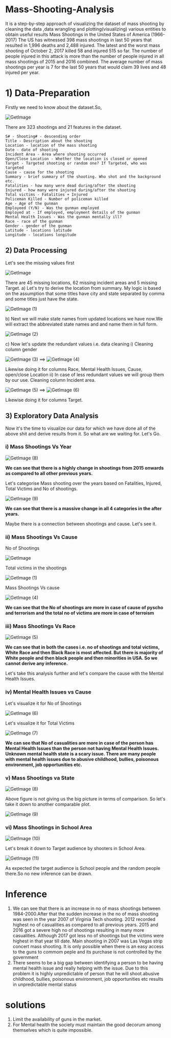 # Mass-Shooting-Analysis
It is a step-by-step approach of visualizing the dataset of mass shooting by cleaning the data ,data wrangling and plotting(visualizing) various entities to obtain useful results
Mass Shootings in the United States of America (1966-2017) The US has witnessed 398 mass shootings in last 50 years that resulted in 1,996 deaths and 2,488 injured. The latest and the worst mass shooting of October 2, 2017 killed 58 and injured 515 so far. The number of people injured in this attack is more than the number of people injured in all mass shootings of 2015 and 2016 combined. The average number of mass shootings per year is 7 for the last 50 years that would claim 39 lives and 48 injured per year.
# 1) Data-Preparation
Firstly we need to know about the dataset.So,

![GetImage](https://user-images.githubusercontent.com/36708227/55288228-f5494200-53d1-11e9-9f0d-62909ab0d4eb.png)
        
There are 323 shootings and 21 features in the dataset.

    S# - Shooting# - descending order
    Title - Description about the shooting
    Location - location of the mass shooting
    Date - date of shooting
    Incident Area - Area where shooting occurred
    Open/Close Location - Whether the location is closed or opened
    Target - Targeted shooting or random one? If Targeted, who was targeted
    Cause - cause for the shooting
    Summary - brief summary of the shooting. Who shot and the background etc.
    Fatalities - how many were dead during/after the shooting
    Injured - how many were injured during/after the shooting
    Total victims - Fatalities + Injured
    Policeman Killed - Number of policeman killed
    Age - Age of the gunman
    Employeed (Y/N) - Was the gunman employed
    Employed at - If employed, employment details of the gunman
    Mental Health Issues - Was the gunman mentally ill?
    Race - race of the gunman
    Gender - gender of the gunman
    Latitude - locations latitude
    Longitude - locations longitude
    
## 2) Data Processing
Let's see the missing values first

![GetImage](https://user-images.githubusercontent.com/36708227/55288278-da2b0200-53d2-11e9-8d0d-bbc9a7873e8b.png)
    
There are 45 missing locations, 62 missing incident areas and 5 missing Target.
  a) Let's try to derive the location from summary. My logic is based on the assumption that some titles have city and state separated by comma and some titles just have the state.

  ![GetImage (1)](https://user-images.githubusercontent.com/36708227/55288288-f9299400-53d2-11e9-8989-63e382b12e3b.png)
    
  b) Next we will make state names from updated locations we have now.We will extract the abbreviated state names and and name them in full form.
  
  ![GetImage (2)](https://user-images.githubusercontent.com/36708227/55288300-12cadb80-53d3-11e9-88ac-b3ca09846494.png)

  c) Now let's update the redundant values i.e. data cleaning
      i) Cleaning column gender
      
  ![GetImage (3)](https://user-images.githubusercontent.com/36708227/55288314-5cb3c180-53d3-11e9-9793-aeb2747c5ab4.png)
                                                ==>
  ![GetImage (4)](https://user-images.githubusercontent.com/36708227/55288315-5e7d8500-53d3-11e9-8fec-4b09a5250723.png)
   
  Likewise doing it for columns Race, Mental Health Issues, Cause, open/close Location
      ii) In case of less redundant values we will group them by our use. Cleaning column Incident area.
      
  ![GetImage (5)](https://user-images.githubusercontent.com/36708227/55288316-60dfdf00-53d3-11e9-8b29-1883fb1e1cc9.png)
                                                 ==>
  ![GetImage (6)](https://user-images.githubusercontent.com/36708227/55288317-63423900-53d3-11e9-93e9-0806260a07a2.png)
      
  Likewise doing it for columns Target.
## 3) Exploratory Data Analysis
  
Now it's the time to visualize our data for which we have done all of the above shit and derive results from it. So what are we waiting for. Let's Go.
  ### i) Mass Shootings Vs Year
  
  ![GetImage (8)](https://user-images.githubusercontent.com/36708227/55288319-69381a00-53d3-11e9-891c-794f0e7fab91.png)
  
 <b>We can see that there is a highly change in shootings from 2015 onwards as compared to all other previous years.</b>
  
  Let's categorise Mass shooting over the years based on Fatalities, Injured, Total Victims and No of shootings.
  
  ![GetImage (9)](https://user-images.githubusercontent.com/36708227/55288320-6b9a7400-53d3-11e9-83d6-67e3d5bc5149.png)
  
  <b>We can see that there is a massive change in all 4 categories in the after years.</b>
  
  
  Maybe there is a connection between shootings and cause. Let's see it.
  
  ### ii) Mass Shootings Vs Cause
  No of Shootings
  
  ![GetImage](https://user-images.githubusercontent.com/36708227/55289412-27fc3600-53e4-11e9-95d6-4f6161fab6b6.png)
  
  Total victims in the shootings
  
  ![GetImage (1)](https://user-images.githubusercontent.com/36708227/55289414-2c285380-53e4-11e9-81ba-421115d3b15d.png)
  
  Mass Shootings Vs cause
  
  ![GetImage (4)](https://user-images.githubusercontent.com/36708227/55289419-39ddd900-53e4-11e9-8bbb-22492bef97e0.png)
  
  <b>We can see that the No of shootings are more in case of cause of pyscho and terrorism and the total no of victims are more in case of terroism</b>
  
  ### iii) Mass Shootings Vs Race
  
  ![GetImage (5)](https://user-images.githubusercontent.com/36708227/55289421-3c403300-53e4-11e9-8b86-07e36fb7ab33.png)
  
  <b>We can see that in both the cases i.e. no of shootings and total victims, White Race and then Black Race is most affected. But there is majority of White people and then black people and then minorities in USA. So we cannot derive any inference.</b>
  
  Let's take this analysis further and let's compare the cause with the Mental Health Issues.
  
  ### iv) Mental Health Issues vs Cause
  Let's visualize it for No of Shootings
  
  ![GetImage (6)](https://user-images.githubusercontent.com/36708227/55289422-406c5080-53e4-11e9-8b0b-adbccdaa02b0.png)
  
  Let's visualize it for Total Victims
  
  ![GetImage (7)](https://user-images.githubusercontent.com/36708227/55289423-42ceaa80-53e4-11e9-969d-a03f8f1a9d66.png)
  
  <b>We can see that No of casualities are more in case of the person has Mental Health Issues than the person not having Mental Health Issues.</b>
  <b>Unknown mental health state is a scary issue. There are many people with mental health issues due to abusive childhood, bullies, poisonous environment, job opportunities etc.</b>  
  
  ### v) Mass Shootings va State
  
  ![GetImage (8)](https://user-images.githubusercontent.com/36708227/55289424-46fac800-53e4-11e9-97e9-6124e958cdf4.png)
  
  Above figure is not giving us the big picture in terms of comparison. So let's take it down to another comparable plot.
  
  ![GetImage (9)](https://user-images.githubusercontent.com/36708227/55289425-49f5b880-53e4-11e9-8a57-b1620a6c6d6c.png)
  
  ### vi) Mass Shootings in School Area
  
  ![GetImage (10)](https://user-images.githubusercontent.com/36708227/55289427-4cf0a900-53e4-11e9-8cc5-32bc29adfdc1.png)
  
  Let's break it down to Target audience by shooters in School Area.
  
  ![GetImage (11)](https://user-images.githubusercontent.com/36708227/55289428-4f530300-53e4-11e9-8cd1-7dcc6f9b409a.png)

  
  As expected the target audience is School people and the random people there.So no new inference can be drawn.
  
  # Inference
  1) We can see that there is an increase in no of mass shootings between 1984-2000.After that the sudden increase in the no of mass shooting was seen in the year 2007 of Virginia Tech shooting. 2012 recorded highest no of casualities as compared to all previous years. 2015 and 2016 got a severe high no of shootings resulting in many more casualities. Although 2017 got less no of shootings but the victims were highest in that year till date. Main shooting in 2007 was Las Vegas strip concert mass shooting. It is only possible when there is an easy access to the guns to commom peple and its purchase is not controlled by the government
  2) There seems to be a big gap between identifying a person to be having mental health issue and really helping with the issue. Due to this problem it is highly unpredictable of person that he will shoot.abusive childhood, bullies, poisonous environment, job opportunities etc results in unpredictable mental status
  
  # solutions
  1) Limit the availability of guns in the market.
  2) For Mental health the society must maintain the good decorum among themselves which is quite impossible.
  
